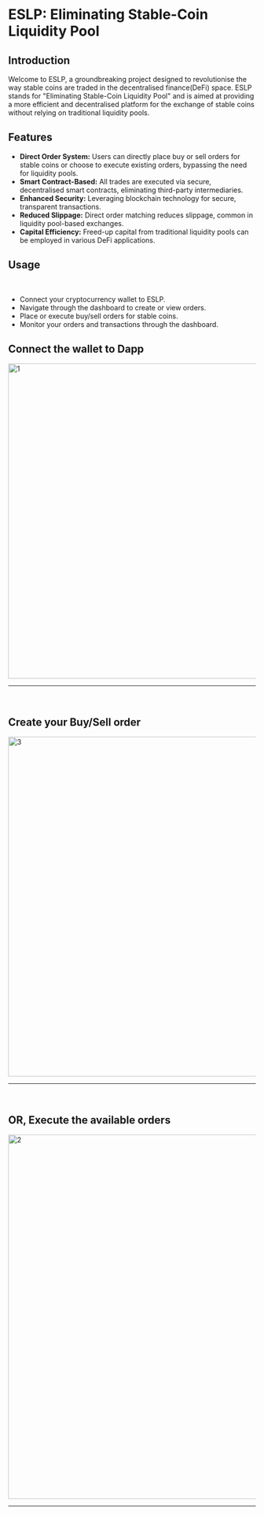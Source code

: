 

# ESLP: Eliminating Stable-Coin Liquidity Pool

## Introduction

Welcome to ESLP, a groundbreaking project designed to revolutionise the way stable coins are traded in the decentralised finance(DeFi) space. ESLP stands for "Eliminating Stable-Coin Liquidity Pool" and is aimed at providing a more efficient and decentralised platform for the exchange of stable coins without relying on traditional liquidity pools.

## Features

- **Direct Order System:** Users can directly place buy or sell orders for stable coins or choose to execute existing orders, bypassing the need for liquidity pools.
- **Smart Contract-Based:** All trades are executed via secure, decentralised smart contracts, eliminating third-party intermediaries.
- **Enhanced Security:** Leveraging blockchain technology for secure, transparent transactions.
- **Reduced Slippage:** Direct order matching reduces slippage, common in liquidity pool-based exchanges.
- **Capital Efficiency:** Freed-up capital from traditional liquidity pools can be employed in various DeFi applications.


## Usage

<br/>

- Connect your cryptocurrency wallet to ESLP.
- Navigate through the dashboard to create or view orders.
- Place or execute buy/sell orders for stable coins.
- Monitor your orders and transactions through the dashboard.


## Connect the wallet to Dapp
<img width="640" alt="1" src="https://github.com/adityakaklij/ESLP/assets/90379168/44261f2e-feeb-4d32-bacc-fa424cfe46d0">
<hr/>

<br/>

## Create your Buy/Sell order
<img width="690" alt="3" src="https://github.com/adityakaklij/ESLP/assets/90379168/875532e0-f2e5-4e17-9d94-186d21a95dda">
<hr/>

<br/>

## OR, Execute the available orders
<img width="740" alt="2" src="https://github.com/adityakaklij/ESLP/assets/90379168/0f176e14-d9bd-4c1f-9785-7cb2a884e6b8">
<hr/>



